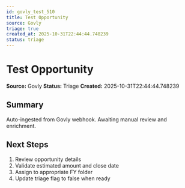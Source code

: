```yaml
---
id: govly_test_510
title: Test Opportunity
source: Govly
triage: true
created_at: 2025-10-31T22:44:44.748239
status: triage
---
```


# Test Opportunity

**Source:** Govly
**Status:** Triage
**Created:** 2025-10-31T22:44:44.748239

## Summary

Auto-ingested from Govly webhook. Awaiting manual review and enrichment.

## Next Steps

1. Review opportunity details
2. Validate estimated amount and close date
3. Assign to appropriate FY folder
4. Update triage flag to false when ready
